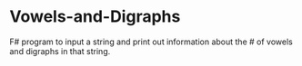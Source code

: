 # Vowels-and-Digraphs

F# program to input a string and print out information about the # of vowels and digraphs in that string.
